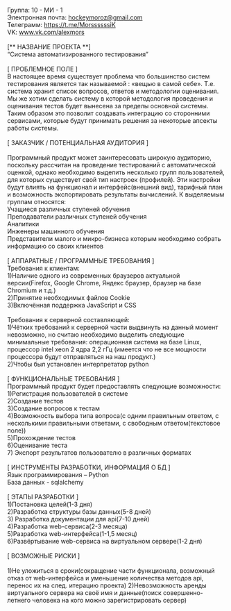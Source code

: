 Группа: 10 - МИ - 1 \
Электронная почта: hockeymoroz@gmail.com \
Телеграмм: https://t.me/MorssssssiK \
VK: www.vk.com/alexmors \
\
[** НАЗВАНИЕ ПРОЕКТА **] \
“Система автоматизированного тестирования” \
\
[ ПРОБЛЕМНОЕ ПОЛЕ ] \
В настоящее время существует проблема что большинство систем тестирования является так называемой : «вещью в самой себе». Т.е. система хранит список вопросов, ответов и методологии оценивания. Мы же хотим сделать систему в которой методология проведения и оценивания тестов будет вынесена за пределы основной системы. Таким образом это позволит создавать интеграцию со сторонними сервисами, которые будут принимать решения за некоторые апсекты работы системы. \
\
[ ЗАКАЗЧИК / ПОТЕНЦИАЛЬНАЯ АУДИТОРИЯ ] \
\
Программный продукт может заинтересовать широкую аудиторию, поскольку рассчитан на проведение тестирований с автоматической оценкой, однако необходимо выделить несколько групп пользователей, для которых существует свой тип настроек (профилей). Эти настройки будут влиять на функционал и интерфейс(внешний вид), тарифный план и возможность экспортировать результаты вычислений. К выделяемым группам относятся: \
Учащиеся различных ступеней обучения \
Преподаватели различных ступеней обучения \
Аналитики \
Инженеры машинного обучения \
Представители малого и микро-бизнеса которым необходимо собрать информацию со своих клиентов \
\
[ АППАРАТНЫЕ / ПРОГРАММНЫЕ ТРЕБОВАНИЯ ] \
Требования к клиентам: \
1)Наличие одного из современных браузеров актуальной версии(Firefox, Google Chrome, Яндекс браузер, браузер на базе Chromium и т.д.) \
2)Принятие необходимых файлов Cookie \
3)Включённая поддержка JavaScript и CSS \
\
Требования к серверной составляющей: \
1)Чётких требований к серверной части выдвинуть на данный момент невозможно, но считаю необходимо выделить следующие минимальные требования: операционная система на базе Linux, процессор intel xeon 2 ядра 2,2 гГц (имеется что не все мощности процессора будут отправляться на наш продукт.) \
2)Чтобы был установлен интерпретатор python \
\
[ ФУНКЦИОНАЛЬНЫЕ ТРЕБОВАНИЯ ] \
Программный продукт будет предоставлять следующие возможности: \
1)Регистрация пользователей в системе \
2)Создание тестов \
3)Создание вопросов к тестам \
4)Возможность выбора типа вопроса(с одним правильным ответом, с несколькими правильными ответами, с свободным ответом(текстовое поле)) \
5)Прохождение тестов \
6)Оценивание теста \
7) Экспорт результатов пользователю в различных форматах \
\
[ ИНСТРУМЕНТЫ РАЗРАБОТКИ, ИНФОРМАЦИЯ О БД ] \
Язык программирования – Python \
База данных - sqlalchemy \
\
[ ЭТАПЫ РАЗРАБОТКИ ] \
1)Постановка целей(1-3 дня) \
2)Разработка структуры базы данных(5-8 дней) \
3) Разработка документации для api(7-10 дней) \
4)Разработка web-сервиса(2-3 месяца) \
5)Разработка web-интерфейса(1-1,5 месяц) \
6)Развёртывание web-сервиса на виртуальном сервере(1-2 дня) \
\
[ ВОЗМОЖНЫЕ РИСКИ ] \
\
1)Не уложиться в сроки(сокращение части функционала, возможный отказ от web-интерфейса и уменьшение количества методов api, перенос их на след. итерацию проекта)
2)Невозможность аренды виртуального сервера на своё имя и данные(поиск совершенно-летнего человека на кого можно зарегистрировать сервер)

